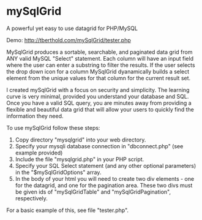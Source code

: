 # mySqlGrid
A powerful yet easy to use datagrid for PHP/MySQL

Demo: http://tberthold.com/mySqlGrid/tester.php

MySqlGrid produces a sortable, searchable, and paginated data grid from ANY valid MySQL "Select" statement.  Each column will have an input field where the user can enter a substring to filter the results.  If the user selects the drop down icon for a column MySqlGrid dyanamically builds a select element from the unique values for that column for the current result set.

I created mySqlGrid with a focus on security and simplicity.  The learning curve is very minimal, provided you understand your database and SQL.  Once you have a valid SQL query, you are minutes away from providing a flexible and beautiful data grid that will allow your users to quickly find the information they need.

To use mySqlGrid follow these steps:
1. Copy directory "mysqlgrid" into your web directory. 
2. Specify your mysqli database connection in "dbconnect.php" (see example provided)
3. Include the file "mysqlgrid.php" in your PHP script. 
4. Specify your SQL Select statement (and any other optional parameters) in the "$mySqlGridOptions" array.  
5. In the body of your html you will need to create two div elements - one for the datagrid, and one for the pagination area.  These two divs must be given ids of "mySqlGridTable" and "mySqlGridPagination", respectively.  

For a basic example of this, see file "tester.php".






